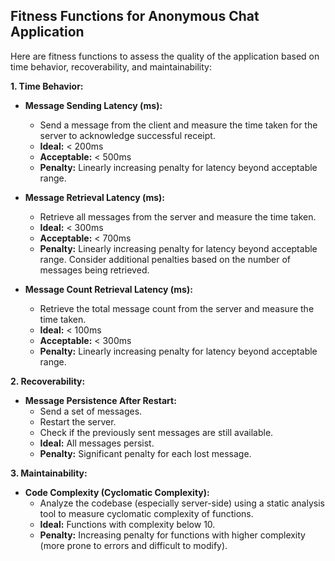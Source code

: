 ## Fitness Functions for Anonymous Chat Application

Here are fitness functions to assess the quality of the application based on time behavior, recoverability, and maintainability:

**1. Time Behavior:**

- **Message Sending Latency (ms):**
   - Send a message from the client and measure the time taken for the server to acknowledge successful receipt.
   - **Ideal:** < 200ms
   - **Acceptable:** < 500ms
   - **Penalty:** Linearly increasing penalty for latency beyond acceptable range. 

- **Message Retrieval Latency (ms):**
   - Retrieve all messages from the server and measure the time taken.
   - **Ideal:** < 300ms 
   - **Acceptable:** < 700ms
   - **Penalty:** Linearly increasing penalty for latency beyond acceptable range. Consider additional penalties based on the number of messages being retrieved.

- **Message Count Retrieval Latency (ms):**
   - Retrieve the total message count from the server and measure the time taken.
   - **Ideal:** < 100ms
   - **Acceptable:** < 300ms
   - **Penalty:** Linearly increasing penalty for latency beyond acceptable range.

**2. Recoverability:**

- **Message Persistence After Restart:** 
   - Send a set of messages.
   - Restart the server.
   - Check if the previously sent messages are still available.
   - **Ideal:** All messages persist.
   - **Penalty:**  Significant penalty for each lost message.

**3. Maintainability:**

- **Code Complexity (Cyclomatic Complexity):** 
    - Analyze the codebase (especially server-side) using a static analysis tool to measure cyclomatic complexity of functions.
    - **Ideal:**  Functions with complexity below 10.
    - **Penalty:** Increasing penalty for functions with higher complexity (more prone to errors and difficult to modify).



